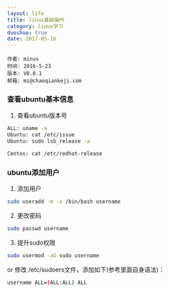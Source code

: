 ```yaml
---
layout: life
title: linux基础操作
category: linux学习
duoshuo: true
date: 2017-05-16
---
```



    作者: minus
    时间: 2016-5-23
    版本: V0.0.1
    邮箱: mi@chaoqiankeji.com

<!-- more -->

### 查看ubuntu基本信息
1. 查看ubuntu版本号
```sh
ALL: uname -a
Ubuntu: cat /etc/issue
Ubuntu: sudo lsb_release -a

Centos: cat /etc/redhat-release
```

### ubuntu添加用户
1. 添加用户
```sh
sudo useradd -m -s /bin/bash username
```
    
2. 更改密码
```sh
sudo passwd username
```
3. 提升sudo权限
```sh
sudo usermod -aG sudo username
```

or 修改 /etc/sudoers文件，添加如下(参考里面自身语法)：
```sh
username ALL=(ALL:ALL) ALL
```

